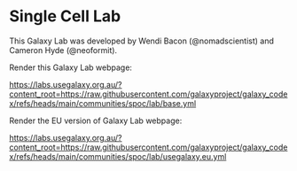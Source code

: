 # Single Cell Lab

This Galaxy Lab was developed by Wendi Bacon (@nomadscientist) and Cameron Hyde
(@neoformit).

Render this Galaxy Lab webpage:

https://labs.usegalaxy.org.au/?content_root=https://raw.githubusercontent.com/galaxyproject/galaxy_codex/refs/heads/main/communities/spoc/lab/base.yml


Render the EU version of Galaxy Lab webpage:

https://labs.usegalaxy.org.au/?content_root=https://raw.githubusercontent.com/galaxyproject/galaxy_codex/refs/heads/main/communities/spoc/lab/usegalaxy.eu.yml
